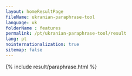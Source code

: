 ```yaml
---
layout: homeResultPage
fileName: ukranian-paraphrase-tool
language: uk
folderName : features
permalink: /pt/ukranian-paraphrase-tool/result
lang: pt
nointernationalization: true
sitemap: false
---
```

{% include result/paraphrase.html %}

<script src="/js/result/paraprashing.js" data-foldername="{{page.folderName}}" data-lang="{{page.lang}}"></script>